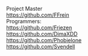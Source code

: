 Project Master</br> https://github.com/FFrein<br/> Programmers: </br> https://github.com/Friezen </br> https://github.com/DimaXDD </br> https://github.com/Phobielone </br>
  https://github.com/Svendell </br>
